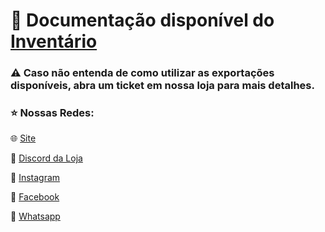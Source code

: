 # 📁 Documentação disponível do [Inventário](https://github.com/HyperScripts/Banking/wiki/Sistema-banc%C3%A1rio)

### ⚠ Caso não entenda de como utilizar as exportações disponíveis, abra um ticket em nossa loja para mais detalhes.

### ⭐ Nossas Redes: 

🌐 [Site](https://www.hyperscripts.com.br)

🚀 [Discord da Loja](https://discord.gg/hyperscripts)

📲 [Instagram](https://www.instagram.com/hyperstore_of/)

🔮 [Facebook](https://www.facebook.com/hyperscripts)

💚 [Whatsapp](https://wa.me/message/VRLTCBJKZST4M1)
